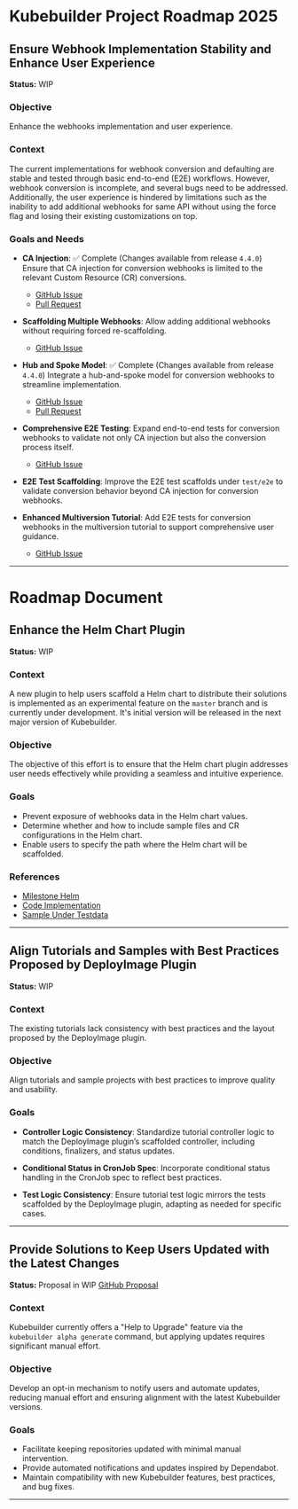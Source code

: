 # Kubebuilder Project Roadmap 2025

## Ensure Webhook Implementation Stability and Enhance User Experience

**Status:** WIP

### Objective
Enhance the webhooks implementation and user experience.

### Context
The current implementations for webhook conversion and defaulting are stable and tested through basic end-to-end (E2E) workflows.
However, webhook conversion is incomplete, and several bugs need to be addressed. Additionally, the user experience
is hindered by limitations such as the inability to add additional webhooks for same API without using the force flag
and losing their existing customizations on top.

### Goals and Needs
- **CA Injection**: ✅ Complete (Changes available from release `4.4.0`) Ensure that CA injection for conversion webhooks is limited to the relevant Custom Resource (CR) conversions.
    - [GitHub Issue](https://github.com/kubernetes-sigs/kubebuilder/issues/4285)
    - [Pull Request](https://github.com/kubernetes-sigs/kubebuilder/pull/4282)

- **Scaffolding Multiple Webhooks**: Allow adding additional webhooks without requiring forced re-scaffolding.
    - [GitHub Issue](https://github.com/kubernetes-sigs/kubebuilder/issues/4146)

- **Hub and Spoke Model**: ✅ Complete (Changes available from release `4.4.0`) Integrate a hub-and-spoke model for conversion webhooks to streamline implementation.
    - [GitHub Issue](https://github.com/kubernetes-sigs/kubebuilder/issues/2589)
    - [Pull Request](https://github.com/kubernetes-sigs/kubebuilder/pull/4254)

- **Comprehensive E2E Testing**: Expand end-to-end tests for conversion webhooks to validate not only CA injection but also the conversion process itself.
    - [GitHub Issue](https://github.com/kubernetes-sigs/kubebuilder/issues/4297)
      
- **E2E Test Scaffolding**: Improve the E2E test scaffolds under `test/e2e` to validate conversion behavior beyond CA injection for conversion webhooks.

- **Enhanced Multiversion Tutorial**: Add E2E tests for conversion webhooks in the multiversion tutorial to support comprehensive user guidance.
    - [GitHub Issue](https://github.com/kubernetes-sigs/kubebuilder/issues/4255)

---
# Roadmap Document

## Enhance the Helm Chart Plugin

**Status:** WIP

### Context
A new plugin to help users scaffold a Helm chart to distribute their solutions is implemented as an experimental
feature on the `master` branch and is currently under development. It's initial version will be released in
the next major version of Kubebuilder.

### Objective
The objective of this effort is to ensure that the Helm chart plugin addresses user needs effectively while
providing a seamless and intuitive experience.

### Goals
- Prevent exposure of webhooks data in the Helm chart values.
- Determine whether and how to include sample files and CR configurations in the Helm chart.
- Enable users to specify the path where the Helm chart will be scaffolded.

### References
- [Milestone Helm](https://github.com/kubernetes-sigs/kubebuilder/milestone/39)
- [Code Implementation](https://github.com/kubernetes-sigs/kubebuilder/tree/master/pkg/plugins/optional/helm)
- [Sample Under Testdata](https://github.com/kubernetes-sigs/kubebuilder/tree/master/testdata/project-v4-with-plugins/dist/chart)

---

## Align Tutorials and Samples with Best Practices Proposed by DeployImage Plugin

**Status:** WIP

### Context
The existing tutorials lack consistency with best practices and the layout proposed by the DeployImage plugin.

### Objective
Align tutorials and sample projects with best practices to improve quality and usability.

### Goals
- **Controller Logic Consistency**: Standardize tutorial controller logic to match the DeployImage plugin’s scaffolded controller, including conditions, finalizers, and status updates.

- **Conditional Status in CronJob Spec**: Incorporate conditional status handling in the CronJob spec to reflect best practices.

- **Test Logic Consistency**: Ensure tutorial test logic mirrors the tests scaffolded by the DeployImage plugin, adapting as needed for specific cases.

---

## Provide Solutions to Keep Users Updated with the Latest Changes

**Status:** Proposal in WIP
[GitHub Proposal](https://github.com/kubernetes-sigs/kubebuilder/pull/4302)

### Context
Kubebuilder currently offers a "Help to Upgrade" feature via the `kubebuilder alpha generate` command, but applying updates requires significant manual effort.

### Objective
Develop an opt-in mechanism to notify users and automate updates, reducing manual effort and ensuring alignment with the latest Kubebuilder versions.

### Goals
- Facilitate keeping repositories updated with minimal manual intervention.
- Provide automated notifications and updates inspired by Dependabot.
- Maintain compatibility with new Kubebuilder features, best practices, and bug fixes.

---
